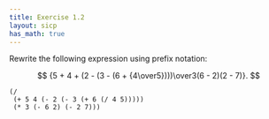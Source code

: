 ```yaml
---
title: Exercise 1.2
layout: sicp
has_math: true
---
```


Rewrite the following expression using prefix notation:

$$
{5 + 4 + (2 - (3 - (6 + {4\over5})))\over3(6 - 2)(2 - 7)}.
$$

```racket
(/
 (+ 5 4 (- 2 (- 3 (+ 6 (/ 4 5)))))
 (* 3 (- 6 2) (- 2 7)))
```
